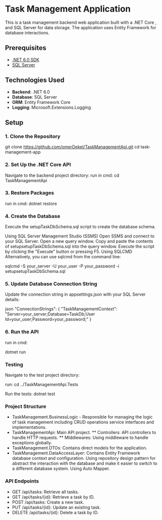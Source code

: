 # Task Management Application

This is a task management backend web application built with a .NET Core , and SQL Server for data storage. The application uses Entity Framework for database interactions.

## Prerequisites

- [.NET 6.0 SDK](https://dotnet.microsoft.com/download)
- [SQL Server](https://www.microsoft.com/en-us/sql-server/sql-server-downloads)

## Technologies Used
- **Backend**: .NET 6.0
- **Database**: SQL Server
- **ORM**: Entity Framework Core
- **Logging**: Microsoft.Extensions.Logging

## Setup

### 1. Clone the Repository

git clone https://github.com/omerDekel/TaskManagementApi.git
cd task-management-app
### 2. Set Up the .NET Core API
Navigate to the backend project directory:
run in cmd:
cd TaskManagementApi
### 3. Restore Packages
run in cmd:
dotnet restore
### 4. Create the Database
Execute the setupTaskDbSchema.sql script to create the database schema.

Using SQL Server Management Studio (SSMS)
Open SSMS and connect to your SQL Server.
Open a new query window.
Copy and paste the contents of setupsetupTaskDbSchema.sql into the query window.
Execute the script by clicking the "Execute" button or pressing F5.
Using SQLCMD
Alternatively, you can use sqlcmd from the command line:

sqlcmd -S your_server -U your_user -P your_password -i setupsetupTaskDbSchema.sql
### 5. Update Database Connection String
Update the connection string in appsettings.json with your SQL Server details:

json
"ConnectionStrings": {
    "TaskManagementContext": "Server=your_server;Database=TaskDb;User Id=your_user;Password=your_password;"
}
### 6. Run the API
run in cmd:

dotnet run

### Testing
Navigate to the test project directory:

run:
cd ../TaskManagementApi.Tests

Run the tests:
dotnet test


### Project Structure
* TaskManagement.BusinessLogic - Responsible for managing the logic of task management including CRUD operations service interfaces and implementations.
* TaskManagementApi: Main API project.
  ** Controllers: API controllers to handle HTTP requests.
  ** MIddlewares: Using middleware to handle exceptions globally.
* TaskManagement.DTOs: Contains direct models for the application.
* TaskManagement.DataAccessLayer: Contains  Entity Framework database context and configuration.
  Using repository design pattern for abstract the interaction with the database and make it easier to switch to a different database system.
  Using Auto Mapper.

### API Endpoints
* GET /api/tasks: Retrieve all tasks.
* GET /api/tasks/{id}: Retrieve a task by ID.
* POST /api/tasks: Create a new task.
* PUT /api/tasks/{id}: Update an existing task.
* DELETE /api/tasks/{id}: Delete a task by ID.
